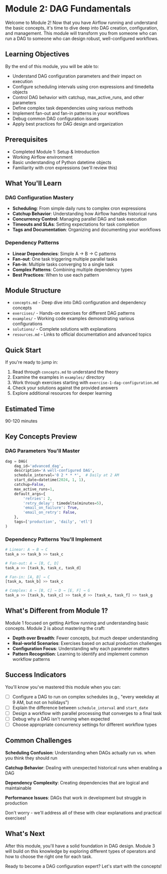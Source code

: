 # Module 2: DAG Fundamentals

Welcome to Module 2! Now that you have Airflow running and understand the basic concepts, it's time to dive deep into DAG creation, configuration, and management. This module will transform you from someone who can run a DAG to someone who can design robust, well-configured workflows.

## Learning Objectives

By the end of this module, you will be able to:

- Understand DAG configuration parameters and their impact on execution
- Configure scheduling intervals using cron expressions and timedelta objects
- Control DAG behavior with catchup, max_active_runs, and other parameters
- Define complex task dependencies using various methods
- Implement fan-out and fan-in patterns in your workflows
- Debug common DAG configuration issues
- Apply best practices for DAG design and organization

## Prerequisites

- Completed Module 1: Setup & Introduction
- Working Airflow environment
- Basic understanding of Python datetime objects
- Familiarity with cron expressions (we'll review this)

## What You'll Learn

### DAG Configuration Mastery

- **Scheduling**: From simple daily runs to complex cron expressions
- **Catchup Behavior**: Understanding how Airflow handles historical runs
- **Concurrency Control**: Managing parallel DAG and task execution
- **Timeouts and SLAs**: Setting expectations for task completion
- **Tags and Documentation**: Organizing and documenting your workflows

### Dependency Patterns

- **Linear Dependencies**: Simple A → B → C patterns
- **Fan-out**: One task triggering multiple parallel tasks
- **Fan-in**: Multiple tasks converging to a single task
- **Complex Patterns**: Combining multiple dependency types
- **Best Practices**: When to use each pattern

## Module Structure

- `concepts.md` - Deep dive into DAG configuration and dependency concepts
- `exercises/` - Hands-on exercises for different DAG patterns
- `examples/` - Working code examples demonstrating various configurations
- `solutions/` - Complete solutions with explanations
- `resources.md` - Links to official documentation and advanced topics

## Quick Start

If you're ready to jump in:

1. Read through `concepts.md` to understand the theory
2. Examine the examples in `examples/` directory
3. Work through exercises starting with `exercise-1-dag-configuration.md`
4. Check your solutions against the provided answers
5. Explore additional resources for deeper learning

## Estimated Time

90-120 minutes

## Key Concepts Preview

### DAG Parameters You'll Master

```python
dag = DAG(
    dag_id='advanced_dag',
    description='A well-configured DAG',
    schedule_interval='0 2 * * *',  # Daily at 2 AM
    start_date=datetime(2024, 1, 1),
    catchup=False,
    max_active_runs=1,
    default_args={
        'retries': 2,
        'retry_delay': timedelta(minutes=5),
        'email_on_failure': True,
        'email_on_retry': False,
    },
    tags=['production', 'daily', 'etl']
)
```

### Dependency Patterns You'll Implement

```python
# Linear: A → B → C
task_a >> task_b >> task_c

# Fan-out: A → [B, C, D]
task_a >> [task_b, task_c, task_d]

# Fan-in: [A, B] → C
[task_a, task_b] >> task_c

# Complex: A → [B, C] → D → [E, F] → G
task_a >> [task_b, task_c] >> task_d >> [task_e, task_f] >> task_g
```

## What's Different from Module 1?

Module 1 focused on getting Airflow running and understanding basic concepts. Module 2 is about mastering the craft:

- **Depth over Breadth**: Fewer concepts, but much deeper understanding
- **Real-world Scenarios**: Exercises based on actual production challenges
- **Configuration Focus**: Understanding why each parameter matters
- **Pattern Recognition**: Learning to identify and implement common workflow patterns

## Success Indicators

You'll know you've mastered this module when you can:

- [ ] Configure a DAG to run on complex schedules (e.g., "every weekday at 9 AM, but not on holidays")
- [ ] Explain the difference between `schedule_interval` and `start_date`
- [ ] Design a workflow with parallel processing that converges to a final task
- [ ] Debug why a DAG isn't running when expected
- [ ] Choose appropriate concurrency settings for different workflow types

## Common Challenges

**Scheduling Confusion**: Understanding when DAGs actually run vs. when you think they should run

**Catchup Behavior**: Dealing with unexpected historical runs when enabling a DAG

**Dependency Complexity**: Creating dependencies that are logical and maintainable

**Performance Issues**: DAGs that work in development but struggle in production

Don't worry - we'll address all of these with clear explanations and practical exercises!

## What's Next

After this module, you'll have a solid foundation in DAG design. Module 3 will build on this knowledge by exploring different types of operators and how to choose the right one for each task.

Ready to become a DAG configuration expert? Let's start with the concepts!
